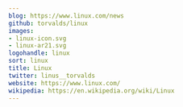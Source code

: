```yaml
---
blog: https://www.linux.com/news
github: torvalds/linux
images:
- linux-icon.svg
- linux-ar21.svg
logohandle: linux
sort: linux
title: Linux
twitter: linus__torvalds
website: https://www.linux.com/
wikipedia: https://en.wikipedia.org/wiki/Linux
---
```

